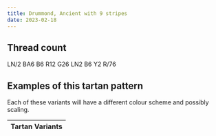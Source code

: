 ```yaml
---
title: Drummond, Ancient with 9 stripes
date: 2023-02-18
---
```



## Thread count
LN/2 BA6 B6 R12 G26 LN2 B6 Y2 R/76

## Examples of this tartan pattern
Each of these variants will have a different colour scheme and possibly scaling.

| Tartan Variants |
|---------|
